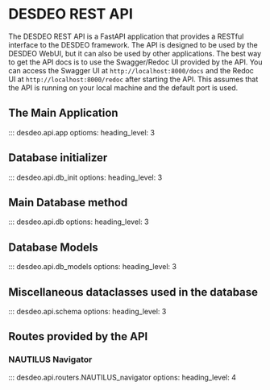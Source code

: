 # DESDEO REST API

The DESDEO REST API is a FastAPI application that provides a RESTful interface to the DESDEO framework. The API is designed to be used by the DESDEO WebUI, but it can also be used by other applications. The best way to get the API
docs is to use the Swagger/Redoc UI provided by the API. You can access the Swagger UI at `http://localhost:8000/docs` and the Redoc UI at `http://localhost:8000/redoc` after starting the API. This assumes that the API is running on your local machine and the default port is used.

## The Main Application
::: desdeo.api.app
    optioms:
        heading_level: 3

## Database initializer
::: desdeo.api.db_init
    options:
        heading_level: 3

## Main Database method
::: desdeo.api.db
    options:
        heading_level: 3

## Database Models
::: desdeo.api.db_models
    options:
        heading_level: 3

## Miscellaneous dataclasses used in the database
::: desdeo.api.schema
    options:
        heading_level: 3

## Routes provided by the API
### NAUTILUS Navigator
::: desdeo.api.routers.NAUTILUS_navigator
    options:
        heading_level: 4